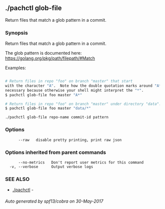## ./pachctl glob-file

Return files that match a glob pattern in a commit.

### Synopsis


Return files that match a glob pattern in a commit.

The glob pattern is documented here: https://golang.org/pkg/path/filepath/#Match

Examples:

```sh

# Return files in repo "foo" on branch "master" that start
with the character "A".  Note how the double quotation marks around "A*" are
necessary because otherwise your shell might interpret the "*".
$ pachctl glob-file foo master "A*"

# Return files in repo "foo" on branch "master" under directory "data".
$ pachctl glob-file foo master "data/*"

```

```
./pachctl glob-file repo-name commit-id pattern
```

### Options

```
      --raw   disable pretty printing, print raw json
```

### Options inherited from parent commands

```
      --no-metrics   Don't report user metrics for this command
  -v, --verbose      Output verbose logs
```

### SEE ALSO
* [./pachctl](./pachctl.md)	 - 

###### Auto generated by spf13/cobra on 30-May-2017
